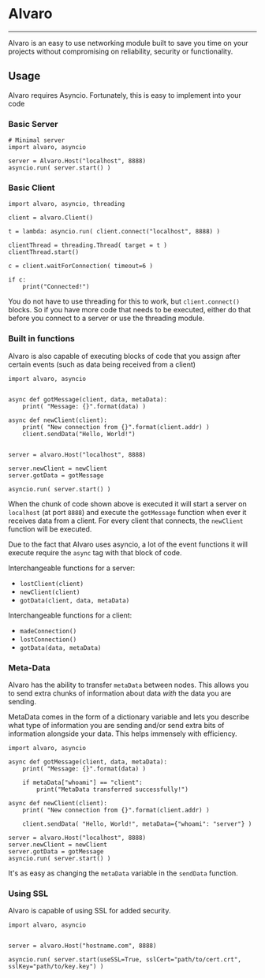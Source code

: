 ﻿# Alvaro
---

Alvaro is an easy to use networking module built to save you time on your projects without compromising on reliability, security or functionality.


## Usage
Alvaro requires Asyncio. Fortunately, this is easy to implement into your code


### Basic Server

```
# Minimal server
import alvaro, asyncio

server = Alvaro.Host("localhost", 8888)
asyncio.run( server.start() )
```


### Basic Client
```
import alvaro, asyncio, threading

client = alvaro.Client()

t = lambda: asyncio.run( client.connect("localhost", 8888) )

clientThread = threading.Thread( target = t )
clientThread.start()

c = client.waitForConnection( timeout=6 )

if c:
    print("Connected!")
```

You do not have to use threading for this to work, but `client.connect()` blocks.
So if you have more code that needs to be executed, either do that before you connect to a server or use the threading module.



### Built in functions
Alvaro is also capable of executing blocks of code that you assign after certain events (such as data being received from a client)

```
import alvaro, asyncio


async def gotMessage(client, data, metaData):
    print( "Message: {}".format(data) )

async def newClient(client):
    print( "New connection from {}".format(client.addr) )
    client.sendData("Hello, World!")


server = alvaro.Host("localhost", 8888)

server.newClient = newClient
server.gotData = gotMessage

asyncio.run( server.start() )
```

When the chunk of code shown above is executed it will start a server on `localhost` (at port `8888`) and execute the `gotMessage` function when ever it receives data from a client. For every client that connects, the `newClient` function will be executed.

Due to the fact that Alvaro uses asyncio, a lot of the event functions it will execute require the `async` tag with that block of code.

Interchangeable functions for a server:
* `lostClient(client)`
* `newClient(client)`
* `gotData(client, data, metaData)`

Interchangeable functions for a client:
* `madeConnection()`
* `lostConnection()`
* `gotData(data, metaData)`



### Meta-Data
Alvaro has the ability to transfer `metaData` between nodes. This allows you to send extra chunks of information about data _with_ the data you are sending.

MetaData comes in the form of a dictionary variable and lets you describe what type of information you are sending and/or send extra bits of information alongside your data. This helps immensely with efficiency.

```
import alvaro, asyncio

async def gotMessage(client, data, metaData):
    print( "Message: {}".format(data) )
    
    if metaData["whoami"] == "client":
        print("MetaData transferred successfully!")

async def newClient(client):
    print( "New connection from {}".format(client.addr) )
    
    client.sendData( "Hello, World!", metaData={"whoami": "server"} )

server = alvaro.Host("localhost", 8888)
server.newClient = newClient
server.gotData = gotMessage
asyncio.run( server.start() )
```

It's as easy as changing the `metaData` variable in the `sendData` function.



### Using SSL
Alvaro is capable of using SSL for added security.

```
import alvaro, asyncio


server = alvaro.Host("hostname.com", 8888)

asyncio.run( server.start(useSSL=True, sslCert="path/to/cert.crt", sslKey="path/to/key.key") )
```
